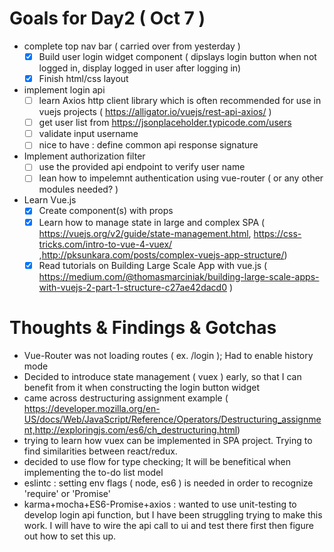 

# Goals for Day2 ( Oct 7 )

- complete top nav bar ( carried over from yesterday )
    - [x] Build user login widget component ( dipslays login button when not logged in, display logged in user after logging in)
    - [x] Finish html/css layout
- implement login api 
    - [ ] learn Axios http client library which is often recommended for use in vuejs projects ( https://alligator.io/vuejs/rest-api-axios/ )
    - [ ] get user list from  https://jsonplaceholder.typicode.com/users
    - [ ] validate input username
    - [ ] nice to have : define common api response signature
- Implement authorization filter
    - [ ] use the provided api endpoint to verify user name
    - [ ] lean how to impelemnt authentication using vue-router ( or any other modules needed? )
- Learn Vue.js 
    - [x] Create component(s) with props
    - [x] Learn how to manage state in large and complex SPA ( https://vuejs.org/v2/guide/state-management.html, https://css-tricks.com/intro-to-vue-4-vuex/ ,http://pksunkara.com/posts/complex-vuejs-app-structure/)
    - [x] Read tutorials on Building Large Scale App with vue.js ( https://medium.com/@thomasmarciniak/building-large-scale-apps-with-vuejs-2-part-1-structure-c27ae42dacd0 )

# Thoughts & Findings & Gotchas

- Vue-Router was not loading routes ( ex. /login ); Had to enable history mode
- Decided to introduce state management ( vuex ) early, so that I can benefit from it when constructing the login button widget
- came across destructuring assignment example ( https://developer.mozilla.org/en-US/docs/Web/JavaScript/Reference/Operators/Destructuring_assignment,http://exploringjs.com/es6/ch_destructuring.html)
- trying to learn how vuex can be implemented in SPA project.  Trying to find similarities between react/redux.
- decided to use flow for type checking;  It will be benefitical when implementing the to-do list model
- eslintc : setting env flags ( node, es6 ) is needed in order to recognize 'require' or 'Promise'
- karma+mocha+ES6-Promise+axios : wanted to use unit-testing to develop login api function, but I have been struggling trying to make this work.  I will have to wire the api call to ui and test there first then figure out how to set this up.
  